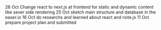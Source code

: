 26 Oct Change react to next.js at frontend for static and dynamic content like sever side rendering
25 Oct sketch main structure and database in the easer.io
16 Oct do researchs and learned about react and note.js
11 Oct prepare project plan and submitted
